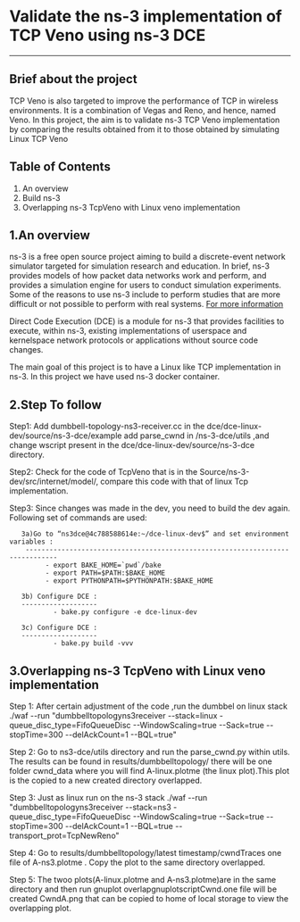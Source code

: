 # Validate the ns-3 implementation of TCP Veno using ns-3 DCE
--------------------

Brief about the project
------------------------
TCP Veno is also targeted to improve the performance of TCP in wireless
environments. It is a combination of Vegas and Reno, and hence, named Veno. In this
project, the aim is to validate ns-3 TCP Veno implementation by comparing the results
obtained from it to those obtained by simulating Linux TCP Veno

Table of Contents
---------------------
1. An overview
2. Build ns-3
3. Overlapping ns-3 TcpVeno with Linux veno implementation

1.An overview
----------------
ns-3 is a free open source project aiming to build a discrete-event
network simulator targeted for simulation research and education.
In brief, ns-3 provides models of how packet data networks work and perform, 
and provides a simulation engine for users to conduct simulation experiments. 
Some of the reasons to use ns-3 include to perform studies that are more difficult 
or not possible to perform with real systems.
[For more information](http://www.nsnam.org)

Direct Code Execution (DCE) is a module for ns-3 that provides facilities to execute,
within ns-3, existing implementations of userspace and kernelspace network protocols or 
applications without source code changes.

The main goal of this project is to have a Linux like TCP implementation in ns-3.
In this project we have used ns-3 docker container.

2.Step To follow
--------------------
Step1: Add dumbbell-topology-ns3-receiver.cc in the dce/dce-linux-dev/source/ns-3-dce/example 
       add parse_cwnd in /ns-3-dce/utils ,and change wscript present in the dce/dce-linux-dev/source/ns-3-dce directory.

Step2: Check for the code of TcpVeno that is in the Source/ns-3-dev/src/internet/model/,
        compare this code with that of linux Tcp implementation.
        
Step3: Since changes was made in  the dev, you need to build the dev again.
       Following set of commands are used:
       
       3a)Go to “ns3dce@4c788588614e:~/dce-linux-dev$” and set environment variables :
        ------------------------------------------------------------------------------
             - export BAKE_HOME=`pwd`/bake
             - export PATH=$PATH:$BAKE_HOME
             - export PYTHONPATH=$PYTHONPATH:$BAKE_HOME
       
       3b) Configure DCE :
       -------------------
               - bake.py configure -e dce-linux-dev
       
       3c) Configure DCE :
       -------------------   
               - bake.py build -vvv
               
 3.Overlapping ns-3 TcpVeno with Linux veno implementation
 -------------------------------------------------------------
 Step 1: After certain adjustment of the code ,run the dumbbel on linux stack
        ./waf --run "dumbbelltopologyns3receiver --stack=linux -queue_disc_type=FifoQueueDisc --WindowScaling=true 
        --Sack=true -- stopTime=300 --delAckCount=1 --BQL=true" 

 Step 2:  Go to ns3-dce/utils directory and run the parse_cwnd.py within utils.
          The results can be found in results/dumbbelltopology/ there will be one folder cwnd_data where you will find
          A-linux.plotme (the linux plot).This plot is the copied to a new created directory overlapped.
          
 Step 3:  Just as linux run on the ns-3 stack
          ./waf --run "dumbbelltopologyns3receiver --stack=ns3 -queue_disc_type=FifoQueueDisc --WindowScaling=true 
          --Sack=true --stopTime=300 --delAckCount=1 --BQL=true --transport_prot=TcpNewReno"
          
 Step 4:  Go to results/dumbbelltopology/latest timestamp/cwndTraces one file of  A-ns3.plotme .
         Copy the plot to the same directory overlapped.
 
 Step 5: The twoo plots(A-linux.plotme and  A-ns3.plotme)are in the same directory and then run gnuplot 
         overlapgnuplotscriptCwnd.one file will be created CwndA.png that can be copied to home of local storage
         to view the overlapping plot.
         
               
               
